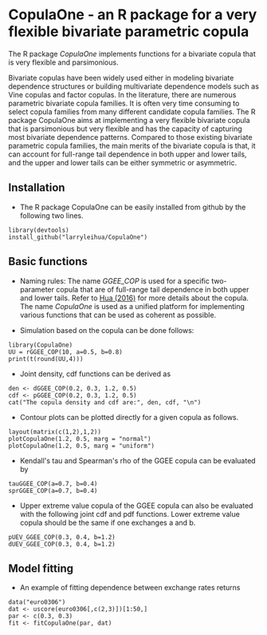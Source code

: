 # CopulaOne - an R package for a very flexible bivariate parametric copula

The R package *CopulaOne* implements functions for a bivariate copula that is very flexible and parsimonious. 

Bivariate copulas have been widely used either in modeling bivariate dependence structures or building multivariate dependence models such as Vine copulas and factor copulas. In the literature, there are numerous parametric bivariate copula families. It is often very time consuming to select copula families from many different candidate copula families. The R package CopulaOne aims at implementing a very flexible bivariate copula that is parsimonious but very flexible and has the capacity of capturing most bivariate dependence patterns. Compared to those existing bivariate parametric copula families, the main merits of the bivariate copula is that, it can account for full-range tail dependence in both upper and lower tails, and the upper and lower tails can be either symmetric or asymmetric. 

## Installation
- The R package CopulaOne can be easily installed from github by the following two lines.
```{r, eval=FALSE}
library(devtools)
install_github("larryleihua/CopulaOne")
```

## Basic functions
- Naming rules: The name *GGEE_COP* is used for a specific two-parameter copula that are of full-range tail dependence in both upper and lower tails. Refer to [Hua (2016)](http://niu.edu/leihua/papers/Manuscript-Full-Range-HUA.pdf) for more details about the copula. The name *CopulaOne* is used as a unified platform for implementing various functions that can be used as coherent as possible.

- Simulation based on the copula can be done follows:
```{r}
library(CopulaOne)
UU = rGGEE_COP(10, a=0.5, b=0.8)
print(t(round(UU,4)))
```

- Joint density, cdf functions can be derived as
```{r}
den <- dGGEE_COP(0.2, 0.3, 1.2, 0.5)
cdf <- pGGEE_COP(0.2, 0.3, 1.2, 0.5)
cat("The copula density and cdf are:", den, cdf, "\n")
```

- Contour plots can be plotted directly for a given copula as follows.
```{r fig.width=11, fig.height=6}
layout(matrix(c(1,2),1,2))
plotCopulaOne(1.2, 0.5, marg = "normal")
plotCopulaOne(1.2, 0.5, marg = "uniform")
```

- Kendall's tau and Spearman's rho of the GGEE copula can be evaluated by
```{r}
tauGGEE_COP(a=0.7, b=0.4)
sprGGEE_COP(a=0.7, b=0.4)
```

- Upper extreme value copula of the GGEE copula can also be evaluated with the following joint cdf and pdf functions. Lower extreme value copula should be the same if one exchanges a and b.
```{r}
pUEV_GGEE_COP(0.3, 0.4, b=1.2)
dUEV_GGEE_COP(0.3, 0.4, b=1.2)
```

## Model fitting
- An example of fitting dependence between exchange rates returns
```{r}
data("euro0306")
dat <- uscore(euro0306[,c(2,3)])[1:50,]
par <- c(0.3, 0.3)
fit <- fitCopulaOne(par, dat)
```